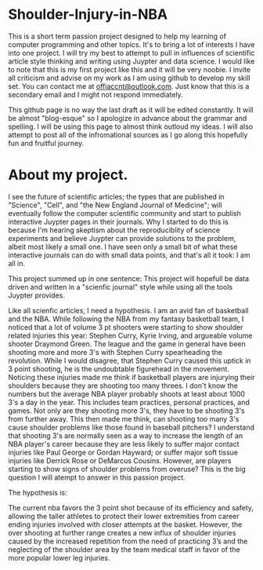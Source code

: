 # Shoulder-Injury-in-NBA
This is a short term passion project designed to help my learning of computer programming and other topics. It's to bring a lot of interests I have into one project. I will try my best to attempt to pull in influences of scientific article style thinking and writing using Juypter and data science. I would like to note that this is my first project like this and it will be very noobie. I invite all criticism and advise on my work as I am using github to develop my skill set. You can contact me at offiaccnt@outlook.com. Just know that this is a secondary email and I might not respond immediately.   


This github page is no way the last draft as it will be edited constantly. It will be almost "blog-esque" so I apologize in advance about the grammar and spelling. I will be using this page to almost think outloud my ideas. I will also attempt to post all of the infromational sources as I go along this hopefully fun and fruitful journey. 

# About my project.

I see the future of scientific articles; the types that are published in "Science", "Cell", and "the New England Journal of Medicine"; will eventually follow the computer scientific community and start to publish interactive Juypter pages in their journals. Why I started to do this is because I'm hearing skeptism about the reproduciblity of science experiments and believe Juypter can provide solutions to the problem, albeit most likely a small one. I have seen only a small bit of what these interactive journals can do with small data points, and that's all it took: I am all in. 

This project summed up in one sentence: This project will hopefull be data driven and written in a "scienfic journal" style while using all the tools Juypter provides.

Like all scienfic articles, I need a hypothesis. I am an avid fan of basketball and the NBA. While following the NBA from my fantasy basketball team, I noticed that a lot of volume 3 pt shooters were starting to show shoulder related injuries this year: Stephen Curry, Kyrie Irving, and argueable volume shooter Draymond Green. The league and the game in general have been shooting more and more 3's with Stephen Curry spearheading the revolution. While I would disagree, that Stephen Curry caused this uptick in 3 point shooting, he is the undoubtable figurehead in the movement. Noticing these injuries made me think if basketball players are injurying their shoulders because they are shooting too many threes. I don't know the numbers but the average NBA player probably shoots at least about 1000 3's a day in the year. This includes team practices, personal practices, and games. Not only are they shooting more 3's, they have to be shooting 3's from further away. This then made me think, can shooting too many 3's cause shoulder problems like those found in baseball pitchers? I understand that shooting 3's are normally seen as a way to increase the length of an NBA player's career because they are less likely to suffer major contact injuries like Paul George or Gordan Hayward; or suffer major soft tissue injuries like Derrick Rose or DeMarcus Cousins. However, are players starting to show signs of shoulder problems from overuse? This is the big question I will atempt to answer in this passion project. 

The hypothesis is:

The current nba favors the 3 point shot because of its efficiency and safety, allowing the taller athletes to protect their lower extremities from career ending injuries involved with closer attempts at the basket. However, the over shooting at further range creates a new influx of shoulder injuries caused by the increased repetition from the need of practicing 3’s and the neglecting of the shoulder area by the team medical staff in favor of the more popular lower leg injuries. 
